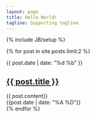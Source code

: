 ```yaml
---
layout: page
title: Hello World!
tagline: Supporting tagline
---
```

{% include JB/setup %}

{% for post in site.posts limit:2 %}
<div class="post">
  <div class="top">
     <time datetime="{{ post.date | xmlschema }}">{{ post.date | date: "%d %b" }}</time>
	 <h2><a href="{{ post.url }}">{{ post.title }}</a></h2>
  </div>
  <div class="content">
      {{ post.content}}
  </div>
  <div class="bottom">
      <span>{{post.date | date: "%A %D"}}</span>
  </div>
</div>
{% endfor %}

